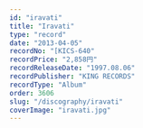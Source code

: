 ```yaml
---
id: "iravati"
title: "Iravati"
type: "record"
date: "2013-04-05"
recordNo: "[KICS-640"
recordPrice: "2,858円"
recordReleaseDate: "1997.08.06"
recordPublisher: "KING RECORDS"
recordType: "Album"
order: 3606
slug: "/discography/iravati"
coverImage: "iravati.jpg"
---
```




